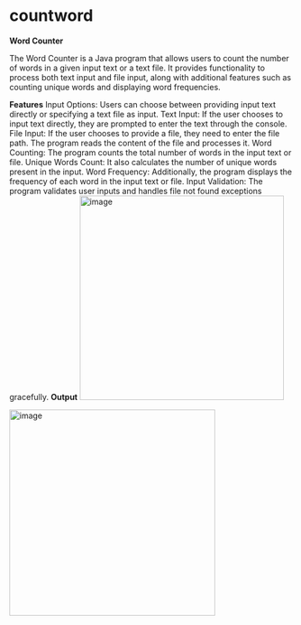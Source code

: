 # countword
**Word Counter**

The Word Counter is a Java program that allows users to count the number of words in a given input text or a text file. It provides functionality to process both text input and file input, along with additional features such as counting unique words and displaying word frequencies.

**Features**
Input Options: Users can choose between providing input text directly or specifying a text file as input.
Text Input: If the user chooses to input text directly, they are prompted to enter the text through the console.
File Input: If the user chooses to provide a file, they need to enter the file path. The program reads the content of the file and processes it.
Word Counting: The program counts the total number of words in the input text or file.
Unique Words Count: It also calculates the number of unique words present in the input.
Word Frequency: Additionally, the program displays the frequency of each word in the input text or file.
Input Validation: The program validates user inputs and handles file not found exceptions gracefully.
**Output**
<img width="362" alt="image" src="https://github.com/LEKHASELVARAJU/countword/assets/108514177/8e4dfd64-1d35-493c-8c45-e03cc0e119e8">

<img width="365" alt="image" src="https://github.com/LEKHASELVARAJU/countword/assets/108514177/6f5a27ff-064f-4ba1-b071-bc86fa627301">


